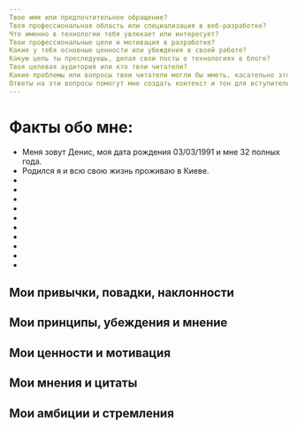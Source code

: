 ```yaml
---
Твое имя или предпочтительное обращение?
Твоя профессиональная область или специализация в веб-разработке?
Что именно в технологии тебя увлекает или интересует?
Твои профессиональные цели и мотивация в разработке?
Какие у тебя основные ценности или убеждения в своей работе?
Какую цель ты преследуешь, делая свои посты о технологиях в блоге?
Твоя целевая аудитория или кто твои читатели?
Какие проблемы или вопросы твои читатели могли бы иметь, касательно этой технологии?
Ответы на эти вопросы помогут мне создать контекст и тон для вступительного описания введения о тебе и привлечь внимание аудитории в твоем блоге.
---
```


# Факты обо мне:

- Меня зовут Денис, моя дата рождения 03/03/1991 и мне 32 полных года.
- Родился я и всю свою жизнь проживаю в Киеве.
- 
- 
- 
- 
- 
- 
- 
- 
- 
- 

## Мои привычки, повадки, наклонности

## Мои принципы, убеждения и мнение

## Мои ценности и мотивация

## Мои мнения и цитаты

## Мои амбиции и стремления

## 
